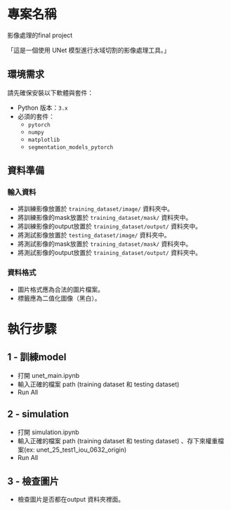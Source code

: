# 專案名稱
影像處理的final project

「這是一個使用 UNet 模型進行水域切割的影像處理工具。」

## 環境需求

請先確保安裝以下軟體與套件：

- Python 版本：`3.x`
- 必須的套件：
  - `pytorch`
  - `numpy`
  - `matplotlib`
  - `segmentation_models_pytorch`


## 資料準備

### 輸入資料

- 將訓練影像放置於 `training_dataset/image/` 資料夾中。
- 將訓練影像的mask放置於 `training_dataset/mask/` 資料夾中。
- 將訓練影像的output放置於 `training_dataset/output/` 資料夾中。
- 將測試影像放置於 `testing_dataset/image/` 資料夾中。
- 將測試影像的mask放置於 `training_dataset/mask/` 資料夾中。
- 將測試影像的output放置於 `training_dataset/output/` 資料夾中。

### 資料格式
- 圖片格式應為合法的圖片檔案。
- 標籤應為二值化圖像（黑白）。


# 執行步驟

1 - 訓練model 
 -
 - 打開 unet_main.ipynb
 - 輸入正確的檔案 path (training dataset 和 testing dataset)
 - Run All 

2 - simulation 
 -
 - 打開 simulation.ipynb
 - 輸入正確的檔案 path (training dataset 和 testing dataset) 、存下來權重檔案(ex: unet_25_test1_iou_0632_origin)
 - Run All 

3 - 檢查圖片
  - 
  - 檢查圖片是否都在output 資料夾裡面。